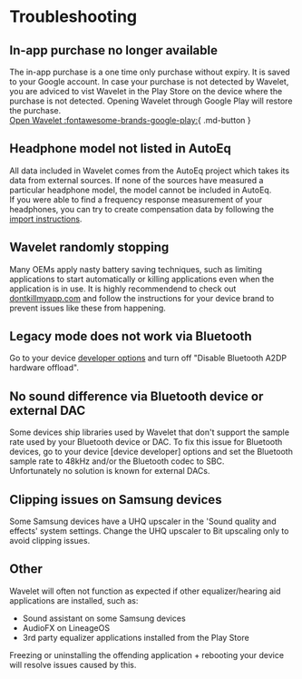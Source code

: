 # Troubleshooting

## In-app purchase no longer available
The in-app purchase is a one time only purchase without expiry. It is saved to your Google account. In case your purchase is not detected by Wavelet, you are adviced to vist Wavelet in the Play Store on the device where the purchase is not detected. Opening Wavelet through Google Play will restore the purchase.  
[Open Wavelet :fontawesome-brands-google-play:](https://play.google.com/store/apps/details?id=com.pittvandewitt.wavelet){ .md-button }  


## Headphone model not listed in AutoEq
All data included in Wavelet comes from the AutoEq project which takes its data from external sources. If none of the sources have measured a particular headphone model, the model cannot be included in AutoEq.  
If you were able to find a frequency response measurement of your headphones, you can try to create compensation data by following the [import instructions].


## Wavelet randomly stopping
Many OEMs apply nasty battery saving techniques, such as limiting applications to start automatically or killing applications even when the application is in use. It is highly recommendend to check out [dontkillmyapp.com] and follow the instructions for your device brand to prevent issues like these from happening.


## Legacy mode does not work via Bluetooth
Go to your device [developer options] and turn off "Disable Bluetooth A2DP hardware offload".


## No sound difference via Bluetooth device or external DAC
Some devices ship libraries used by Wavelet that don't support the sample rate used by your Bluetooth device or DAC. To fix this issue for Bluetooth devices, go to your device [device developer] options and set the Bluetooth sample rate to 48kHz and/or the Bluetooth codec to SBC.  
Unfortunately no solution is known for external DACs.


## Clipping issues on Samsung devices
Some Samsung devices have a UHQ upscaler in the 'Sound quality and effects' system settings. Change the UHQ upscaler to Bit upscaling only to avoid clipping issues.


## Other
Wavelet will often not function as expected if other equalizer/hearing aid applications are installed, such as:
- Sound assistant on some Samsung devices
- AudioFX on LineageOS
- 3rd party equalizer applications installed from the Play Store

Freezing or uninstalling the offending application + rebooting your device will resolve issues caused by this.

[import instructions]: /Wavelet/Import
[developer options]: https://developer.android.com/studio/debug/dev-options.html#enable
[dontkillmyapp.com]: https://dontkillmyapp.com/
